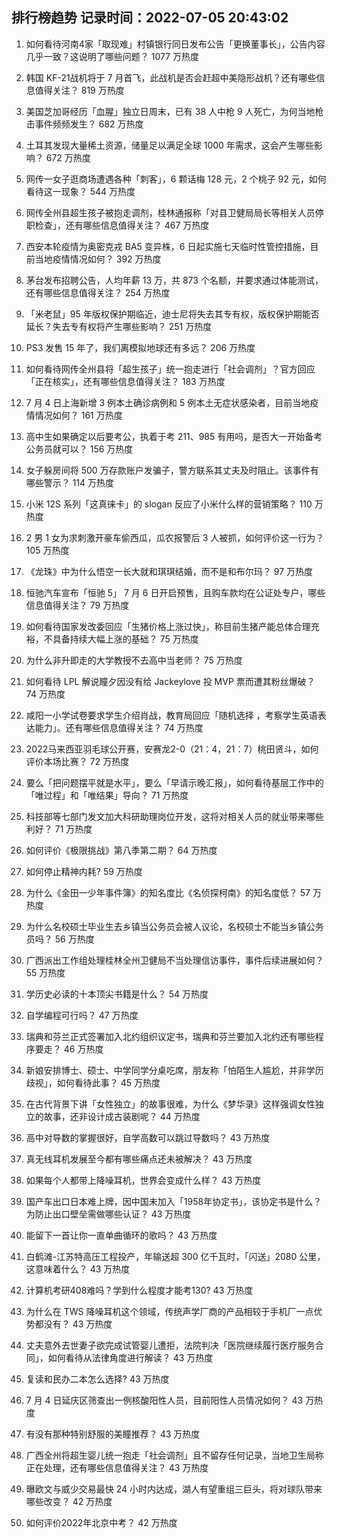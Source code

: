 
## 排行榜趋势 记录时间：2022-07-05 20:43:02
  
  1. 如何看待河南4家「取现难」村镇银行同日发布公告「更换董事长」，公告内容几乎一致？这说明了哪些问题？ 1077 万热度
    
  2. 韩国 KF-21战机将于 7 月首飞，此战机是否会赶超中美隐形战机？还有哪些信息值得关注？ 819 万热度
    
  3. 美国芝加哥经历「血腥」独立日周末，已有 38 人中枪 9 人死亡，为何当地枪击事件频频发生？ 682 万热度
    
  4. 土耳其发现大量稀土资源，储量足以满足全球 1000 年需求，这会产生哪些影响？ 672 万热度
    
  5. 网传一女子逛商场遭遇各种「刺客」，6 颗话梅 128 元，2 个桃子 92 元，如何看待这一现象？ 544 万热度
    
  6. 网传全州县超生孩子被抱走调剂，桂林通报称「对县卫健局局长等相关人员停职检查」，还有哪些信息值得关注？ 467 万热度
    
  7. 西安本轮疫情为奥密克戎 BA5 变异株，6 日起实施七天临时性管控措施，目前当地疫情情况如何？ 392 万热度
    
  8. 茅台发布招聘公告，人均年薪 13 万，共 873 个名额，并要求通过体能测试，还有哪些信息值得关注？ 254 万热度
    
  9. 「米老鼠」95 年版权保护期临近，迪士尼将失去其专有权，版权保护期能否延长？失去专有权将产生哪些影响？ 251 万热度
    
  10. PS3 发售 15 年了，我们离模拟地球还有多远？ 206 万热度
    
  11. 如何看待网传全州县将「超生孩子」统一抱走进行「社会调剂」？官方回应「正在核实」，还有哪些信息值得关注？ 183 万热度
    
  12. 7 月 4 日上海新增 3 例本土确诊病例和 5 例本土无症状感染者，目前当地疫情情况如何？ 161 万热度
    
  13. 高中生如果确定以后要考公，执着于考 211、985 有用吗，是否大一开始备考公务员就可以？ 156 万热度
    
  14. 女子躲房间将 500 万存款账户发骗子，警方联系其丈夫及时阻止。该事件有哪些警示？ 114 万热度
    
  15. 小米 12S 系列「这真徕卡」的 slogan 反应了小米什么样的营销策略？ 110 万热度
    
  16. 2 男 1 女为求刺激开豪车偷西瓜，瓜农报警后 3 人被抓，如何评价这一行为？ 105 万热度
    
  17. 《龙珠》中为什么悟空一长大就和琪琪结婚，而不是和布尔玛？ 97 万热度
    
  18. 恒驰汽车宣布「恒驰 5」 7 月 6 日开启预售，且购车款均在公证处专户，哪些信息值得关注？ 79 万热度
    
  19. 如何看待国家发改委回应「生猪价格上涨过快」，称目前生猪产能总体合理充裕，不具备持续大幅上涨的基础？ 75 万热度
    
  20. 为什么非升即走的大学教授不去高中当老师？ 75 万热度
    
  21. 如何看待 LPL 解说瞳夕因没有给 Jackeylove 投 MVP 票而遭其粉丝爆破？ 74 万热度
    
  22. 咸阳一小学试卷要求学生介绍肖战，教育局回应「随机选择 ，考察学生英语表达能力」。还有哪些信息值得关注？ 74 万热度
    
  23. 2022马来西亚羽毛球公开赛，安赛龙2-0（21：4，21：7）桃田贤斗，如何评价本场比赛？ 72 万热度
    
  24. 要么「把问题摆平就是水平」，要么「早请示晚汇报」，如何看待基层工作中的「唯过程」和「唯结果」导向？ 71 万热度
    
  25. 科技部等七部门发文加大科研助理岗位开发，这将对相关人员的就业带来哪些利好？ 71 万热度
    
  26. 如何评价《极限挑战》第八季第二期？ 64 万热度
    
  27. 如何停止精神内耗? 59 万热度
    
  28. 为什么《金田一少年事件簿》的知名度比《名侦探柯南》的知名度低？ 57 万热度
    
  29. 为什么名校硕士毕业生去乡镇当公务员会被人议论，名校硕士不能当乡镇公务员吗？ 56 万热度
    
  30. 广西派出工作组处理桂林全州卫健局不当处理信访事件，事件后续进展如何？ 55 万热度
    
  31. 学历史必读的十本顶尖书籍是什么？ 54 万热度
    
  32. 自学编程可行吗？ 47 万热度
    
  33. 瑞典和芬兰正式签署加入北约组织议定书，瑞典和芬兰要加入北约还有哪些程序要走？ 46 万热度
    
  34. 新娘安排博士、硕士、中学同学分桌吃席，朋友称「怕陌生人尴尬，并非学历歧视」，如何看待此事？ 45 万热度
    
  35. 在古代背景下讲「女性独立」的故事很难，为什么《梦华录》这样强调女性独立的故事，还非设计成古装剧呢？ 44 万热度
    
  36. 高中对导数的掌握很好，自学高数可以跳过导数吗？ 43 万热度
    
  37. 真无线耳机发展至今都有哪些痛点还未被解决？ 43 万热度
    
  38. 如果每个人都带上降噪耳机，世界会变成什么样？ 43 万热度
    
  39. 国产车出口日本难上牌，因中国未加入「1958年协定书」，该协定书是什么？为防止出口壁垒需做哪些认证？ 43 万热度
    
  40. 能留下一首让你一直单曲循环的歌吗？ 43 万热度
    
  41. 白鹤滩-江苏特高压工程投产，年输送超 300 亿千瓦时，「闪送」2080 公里，这意味着什么？ 43 万热度
    
  42. 计算机考研408难吗？学到什么程度才能考130? 43 万热度
    
  43. 为什么在 TWS 降噪耳机这个领域，传统声学厂商的产品相较于手机厂一点优势都没有？ 43 万热度
    
  44. 丈夫意外去世妻子欲完成试管婴儿遭拒，法院判决「医院继续履行医疗服务合同」，如何看待从法律角度进行解读？ 43 万热度
    
  45. 复读和民办二本怎么选择? 43 万热度
    
  46. 7 月 4 日延庆区筛查出一例核酸阳性人员，目前阳性人员情况如何？ 43 万热度
    
  47. 有没有那种特别舒服的美瞳推荐？ 43 万热度
    
  48. 广西全州将超生婴儿统一抱走「社会调剂」且不留存任何记录，当地卫生局称正在处理，还有哪些信息值得关注？ 43 万热度
    
  49. 曝欧文与威少交易最快 24 小时内达成，湖人有望重组三巨头，将对球队带来哪些改变？ 42 万热度
    
  50. 如何评价2022年北京中考？ 42 万热度
    